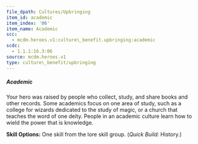 ```yaml
---
file_dpath: Cultures/Upbringing
item_id: academic
item_index: '06'
item_name: Academic
scc:
  - mcdm.heroes.v1:culture\_benefit.upbringing:academic
scdc:
  - 1.1.1:16.3:06
source: mcdm.heroes.v1
type: culture\_benefit/upbringing
---
```


##### Academic

Your hero was raised by people who collect, study, and share books and other records. Some academics focus on one area of study, such as a college for wizards dedicated to the study of magic, or a church that teaches the word of one deity. People in an academic culture learn how to wield the power that is knowledge.

**Skill Options:** One skill from the lore skill group. (*Quick Build:* History.)
